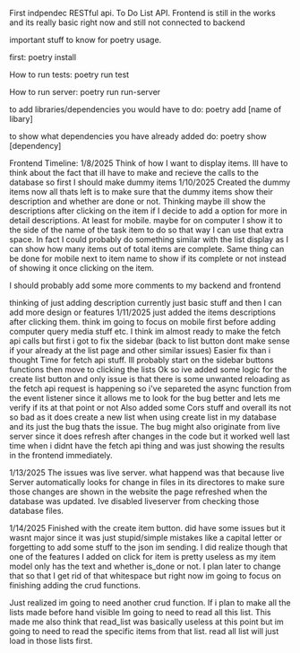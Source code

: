 First indpendec RESTful api. To Do List API. 
Frontend is still in the works and its really basic right now and still not connected to backend

important stuff to know for poetry usage.

first: poetry install

How to run tests: poetry run test

How to run server: poetry run run-server

to add libraries/dependencies you would have to do: poetry add [name of libary]

to show what dependencies you have already added do: poetry show [dependency]

Frontend Timeline:
1/8/2025
Think of how I want to display items.
Ill have to think about the fact that ill have to make and recieve the calls to the database so first I 
should make dummy items
1/10/2025
Created the dummy items now all thats left is to make sure that the dummy items show their description
and whether are done or not. Thinking maybe ill show the descriptions after clicking on the item if I
decide to add a option for more in detail descriptions.
At least for mobile. maybe for on computer I show it to the side of the name of the task item to do
so that way I can use that extra space. In fact I could probably do something similar with the list display as I can show how many items out of total items are complete. Same thing can be done for mobile next to item name to show if its complete or not instead of showing it once clicking on the item.

I should probably add some more comments to my backend and frontend

thinking of just adding description currently just basic stuff and then I can add more design or features
1/11/2025 
just added the items descriptions after clicking them. think im going to focus on mobile first before adding computer query media stuff etc.
I think im almost ready to make the fetch api calls but first i got to fix the sidebar (back to list button dont make sense if your already at the list page and other similar issues)
Easier fix than i thought
Time for fetch api stuff. Ill probably start on the sidebar buttons functions then move to clicking
the lists
Ok so ive added some logic for the create list button and only issue is that there is some unwanted 
reloading as the fetch api request is happening so i've separeted the async function from the event 
listener since it allows me to look for the bug better and lets me verify if its at that point or not
Also added some Cors stuff and overall its not so bad as it does create a new list when using create
 list in my database and its just the bug thats the issue. The bug might also originate from live 
 server since it does refresh after changes in the code but it worked well last time when i didnt have
  the fetch api thing and was just showing the results in the frontend immediately.

1/13/2025
The issues was live server. what happend was that because live Server automatically looks for change in
 files in its directores to make sure those changes are shown in the website the page refreshed when the database was updated. Ive disabled liveserver from checking those database files.

1/14/2025 
Finished with the create item button. did have some issues but it wasnt major since it was just stupid/simple
mistakes like a capital letter or forgetting to add some stuff to the json im sending. I did realize
though that one of the features I added on click for item is pretty useless as my item model only
has the text and whether is_done or not. I plan later to change that so that I get rid of that whitespace
but right now im going to focus on finishing adding the crud functions.

Just realized im going to need another crud function. If i plan to make all the lists made before hand 
visible Im going to need to read all this list. This made me also think that read_list was basically 
useless at this point but im going to need to read the specific items from that list. read all list will
just load in those lists first.
